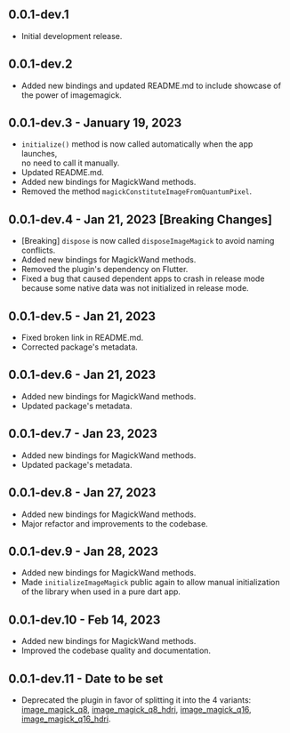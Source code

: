
## 0.0.1-dev.1

* Initial development release.

## 0.0.1-dev.2

* Added new bindings and updated README.md to include showcase of the power of imagemagick.

## 0.0.1-dev.3 - January 19, 2023

* `initialize()` method is now called automatically when the app launches,  
  no need to call it manually.
* Updated README.md.
* Added new bindings for MagickWand methods.
* Removed the method `magickConstituteImageFromQuantumPixel`.

## 0.0.1-dev.4 - Jan 21, 2023 [Breaking Changes]

* [Breaking] `dispose` is now called `disposeImageMagick` to avoid naming conflicts.
* Added new bindings for MagickWand methods.
* Removed the plugin's dependency on Flutter.
* Fixed a bug that caused dependent apps to crash in release mode because some native data was not initialized in release mode.

## 0.0.1-dev.5 - Jan 21, 2023

* Fixed broken link in README.md.
* Corrected package's metadata.

## 0.0.1-dev.6 - Jan 21, 2023

* Added new bindings for MagickWand methods.
* Updated package's metadata.

## 0.0.1-dev.7 - Jan 23, 2023

* Added new bindings for MagickWand methods.
* Updated package's metadata.

## 0.0.1-dev.8 - Jan 27, 2023

* Added new bindings for MagickWand methods.
* Major refactor and improvements to the codebase.

## 0.0.1-dev.9 - Jan 28, 2023

* Added new bindings for MagickWand methods.
* Made `initializeImageMagick` public again to allow manual initialization of the library when used in a pure dart app.

## 0.0.1-dev.10 - Feb 14, 2023

* Added new bindings for MagickWand methods.
* Improved the codebase quality and documentation.

## 0.0.1-dev.11 - Date to be set

* Deprecated the plugin in favor of splitting it into the 4 variants:
  [image_magick_q8](https://pub.dev/packages/image_magick_q8),
  [image_magick_q8_hdri](https://pub.dev/packages/image_magick_q8_hdri),
  [image_magick_q16](https://pub.dev/packages/image_magick_q16),
  [image_magick_q16_hdri](https://pub.dev/packages/image_magick_q16_hdri).
  